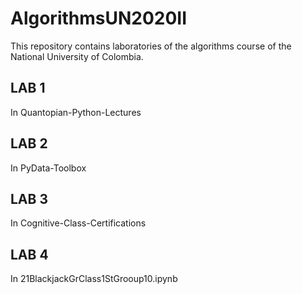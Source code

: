 # AlgorithmsUN2020II

This repository contains laboratories of the algorithms course of the National University of Colombia.

## LAB 1 
In Quantopian-Python-Lectures

## LAB 2
In PyData-Toolbox

## LAB 3
In Cognitive-Class-Certifications

## LAB 4
In 21BlackjackGrClass1StGrooup10.ipynb
